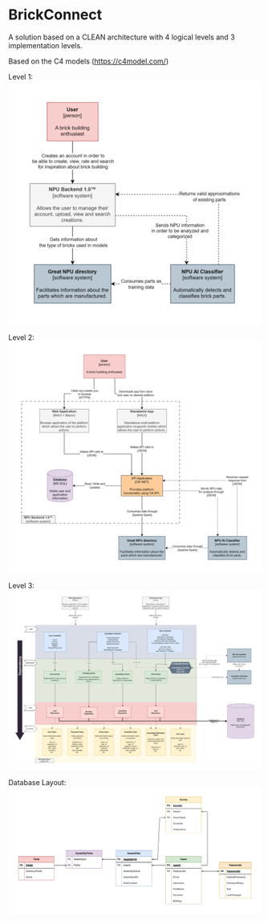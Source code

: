 # BrickConnect

A solution based on a CLEAN architecture with 4 logical levels and 3 implementation levels.

Based on the C4 models (https://c4model.com/)

Level 1:
![image info](./Documentation/Level%201.drawio.png)

Level 2:
![image info](./Documentation/Level%202.drawio.png)

Level 3:
![image info](./Documentation/Level%203.drawio.png)

Database Layout:
![image info](./Documentation/SQL_Layout.drawio.png)